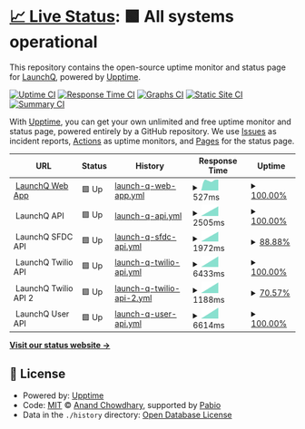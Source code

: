 # [📈 Live Status](https://LaunchQ.github.io/LaunchQStatus-DEV): <!--live status--> **🟩 All systems operational**

This repository contains the open-source uptime monitor and status page for [LaunchQ](https://LaunchQ.github.io/LaunchQStatus-DEV), powered by [Upptime](https://github.com/upptime/upptime).

[![Uptime CI](https://github.com/LaunchQ/LaunchQStatus-DEV/workflows/Uptime%20CI/badge.svg)](https://github.com/LaunchQ/LaunchQStatus-DEV/actions?query=workflow%3A%22Uptime+CI%22)
[![Response Time CI](https://github.com/LaunchQ/LaunchQStatus-DEV/workflows/Response%20Time%20CI/badge.svg)](https://github.com/LaunchQ/LaunchQStatus-DEV/actions?query=workflow%3A%22Response+Time+CI%22)
[![Graphs CI](https://github.com/LaunchQ/LaunchQStatus-DEV/workflows/Graphs%20CI/badge.svg)](https://github.com/LaunchQ/LaunchQStatus-DEV/actions?query=workflow%3A%22Graphs+CI%22)
[![Static Site CI](https://github.com/LaunchQ/LaunchQStatus-DEV/workflows/Static%20Site%20CI/badge.svg)](https://github.com/LaunchQ/LaunchQStatus-DEV/actions?query=workflow%3A%22Static+Site+CI%22)
[![Summary CI](https://github.com/LaunchQ/LaunchQStatus-DEV/workflows/Summary%20CI/badge.svg)](https://github.com/LaunchQ/LaunchQStatus-DEV/actions?query=workflow%3A%22Summary+CI%22)

With [Upptime](https://upptime.js.org), you can get your own unlimited and free uptime monitor and status page, powered entirely by a GitHub repository. We use [Issues](https://github.com/LaunchQ/LaunchQStatus-DEV/issues) as incident reports, [Actions](https://github.com/LaunchQ/LaunchQStatus-DEV/actions) as uptime monitors, and [Pages](https://LaunchQ.github.io/LaunchQStatus-DEV) for the status page.

<!--start: status pages-->
<!-- This summary is generated by Upptime (https://github.com/upptime/upptime) -->
<!-- Do not edit this manually, your changes will be overwritten -->
<!-- prettier-ignore -->
| URL | Status | History | Response Time | Uptime |
| --- | ------ | ------- | ------------- | ------ |
| <img alt="" src="https://icons.duckduckgo.com/ip3/app-dev.launchq.ai.ico" height="13"> [LaunchQ Web App](https://app-dev.launchq.ai/) | 🟩 Up | [launch-q-web-app.yml](https://github.com/LaunchQ/LaunchQStatus-DEV/commits/HEAD/history/launch-q-web-app.yml) | <details><summary><img alt="Response time graph" src="./graphs/launch-q-web-app/response-time-week.png" height="20"> 527ms</summary><br><a href="https://LaunchQ.github.io/LaunchQStatus-DEV/history/launch-q-web-app"><img alt="Response time 527" src="https://img.shields.io/endpoint?url=https%3A%2F%2Fraw.githubusercontent.com%2FLaunchQ%2FLaunchQStatus-DEV%2FHEAD%2Fapi%2Flaunch-q-web-app%2Fresponse-time.json"></a><br><a href="https://LaunchQ.github.io/LaunchQStatus-DEV/history/launch-q-web-app"><img alt="24-hour response time 563" src="https://img.shields.io/endpoint?url=https%3A%2F%2Fraw.githubusercontent.com%2FLaunchQ%2FLaunchQStatus-DEV%2FHEAD%2Fapi%2Flaunch-q-web-app%2Fresponse-time-day.json"></a><br><a href="https://LaunchQ.github.io/LaunchQStatus-DEV/history/launch-q-web-app"><img alt="7-day response time 527" src="https://img.shields.io/endpoint?url=https%3A%2F%2Fraw.githubusercontent.com%2FLaunchQ%2FLaunchQStatus-DEV%2FHEAD%2Fapi%2Flaunch-q-web-app%2Fresponse-time-week.json"></a><br><a href="https://LaunchQ.github.io/LaunchQStatus-DEV/history/launch-q-web-app"><img alt="30-day response time 527" src="https://img.shields.io/endpoint?url=https%3A%2F%2Fraw.githubusercontent.com%2FLaunchQ%2FLaunchQStatus-DEV%2FHEAD%2Fapi%2Flaunch-q-web-app%2Fresponse-time-month.json"></a><br><a href="https://LaunchQ.github.io/LaunchQStatus-DEV/history/launch-q-web-app"><img alt="1-year response time 527" src="https://img.shields.io/endpoint?url=https%3A%2F%2Fraw.githubusercontent.com%2FLaunchQ%2FLaunchQStatus-DEV%2FHEAD%2Fapi%2Flaunch-q-web-app%2Fresponse-time-year.json"></a></details> | <details><summary><a href="https://LaunchQ.github.io/LaunchQStatus-DEV/history/launch-q-web-app">100.00%</a></summary><a href="https://LaunchQ.github.io/LaunchQStatus-DEV/history/launch-q-web-app"><img alt="All-time uptime 100.00%" src="https://img.shields.io/endpoint?url=https%3A%2F%2Fraw.githubusercontent.com%2FLaunchQ%2FLaunchQStatus-DEV%2FHEAD%2Fapi%2Flaunch-q-web-app%2Fuptime.json"></a><br><a href="https://LaunchQ.github.io/LaunchQStatus-DEV/history/launch-q-web-app"><img alt="24-hour uptime 100.00%" src="https://img.shields.io/endpoint?url=https%3A%2F%2Fraw.githubusercontent.com%2FLaunchQ%2FLaunchQStatus-DEV%2FHEAD%2Fapi%2Flaunch-q-web-app%2Fuptime-day.json"></a><br><a href="https://LaunchQ.github.io/LaunchQStatus-DEV/history/launch-q-web-app"><img alt="7-day uptime 100.00%" src="https://img.shields.io/endpoint?url=https%3A%2F%2Fraw.githubusercontent.com%2FLaunchQ%2FLaunchQStatus-DEV%2FHEAD%2Fapi%2Flaunch-q-web-app%2Fuptime-week.json"></a><br><a href="https://LaunchQ.github.io/LaunchQStatus-DEV/history/launch-q-web-app"><img alt="30-day uptime 100.00%" src="https://img.shields.io/endpoint?url=https%3A%2F%2Fraw.githubusercontent.com%2FLaunchQ%2FLaunchQStatus-DEV%2FHEAD%2Fapi%2Flaunch-q-web-app%2Fuptime-month.json"></a><br><a href="https://LaunchQ.github.io/LaunchQStatus-DEV/history/launch-q-web-app"><img alt="1-year uptime 100.00%" src="https://img.shields.io/endpoint?url=https%3A%2F%2Fraw.githubusercontent.com%2FLaunchQ%2FLaunchQStatus-DEV%2FHEAD%2Fapi%2Flaunch-q-web-app%2Fuptime-year.json"></a></details>
| <img alt="" src="https://icons.duckduckgo.com/ip3/null.ico" height="13"> LaunchQ API | 🟩 Up | [launch-q-api.yml](https://github.com/LaunchQ/LaunchQStatus-DEV/commits/HEAD/history/launch-q-api.yml) | <details><summary><img alt="Response time graph" src="./graphs/launch-q-api/response-time-week.png" height="20"> 2505ms</summary><br><a href="https://LaunchQ.github.io/LaunchQStatus-DEV/history/launch-q-api"><img alt="Response time 2505" src="https://img.shields.io/endpoint?url=https%3A%2F%2Fraw.githubusercontent.com%2FLaunchQ%2FLaunchQStatus-DEV%2FHEAD%2Fapi%2Flaunch-q-api%2Fresponse-time.json"></a><br><a href="https://LaunchQ.github.io/LaunchQStatus-DEV/history/launch-q-api"><img alt="24-hour response time 2505" src="https://img.shields.io/endpoint?url=https%3A%2F%2Fraw.githubusercontent.com%2FLaunchQ%2FLaunchQStatus-DEV%2FHEAD%2Fapi%2Flaunch-q-api%2Fresponse-time-day.json"></a><br><a href="https://LaunchQ.github.io/LaunchQStatus-DEV/history/launch-q-api"><img alt="7-day response time 2505" src="https://img.shields.io/endpoint?url=https%3A%2F%2Fraw.githubusercontent.com%2FLaunchQ%2FLaunchQStatus-DEV%2FHEAD%2Fapi%2Flaunch-q-api%2Fresponse-time-week.json"></a><br><a href="https://LaunchQ.github.io/LaunchQStatus-DEV/history/launch-q-api"><img alt="30-day response time 2505" src="https://img.shields.io/endpoint?url=https%3A%2F%2Fraw.githubusercontent.com%2FLaunchQ%2FLaunchQStatus-DEV%2FHEAD%2Fapi%2Flaunch-q-api%2Fresponse-time-month.json"></a><br><a href="https://LaunchQ.github.io/LaunchQStatus-DEV/history/launch-q-api"><img alt="1-year response time 2505" src="https://img.shields.io/endpoint?url=https%3A%2F%2Fraw.githubusercontent.com%2FLaunchQ%2FLaunchQStatus-DEV%2FHEAD%2Fapi%2Flaunch-q-api%2Fresponse-time-year.json"></a></details> | <details><summary><a href="https://LaunchQ.github.io/LaunchQStatus-DEV/history/launch-q-api">100.00%</a></summary><a href="https://LaunchQ.github.io/LaunchQStatus-DEV/history/launch-q-api"><img alt="All-time uptime 100.00%" src="https://img.shields.io/endpoint?url=https%3A%2F%2Fraw.githubusercontent.com%2FLaunchQ%2FLaunchQStatus-DEV%2FHEAD%2Fapi%2Flaunch-q-api%2Fuptime.json"></a><br><a href="https://LaunchQ.github.io/LaunchQStatus-DEV/history/launch-q-api"><img alt="24-hour uptime 100.00%" src="https://img.shields.io/endpoint?url=https%3A%2F%2Fraw.githubusercontent.com%2FLaunchQ%2FLaunchQStatus-DEV%2FHEAD%2Fapi%2Flaunch-q-api%2Fuptime-day.json"></a><br><a href="https://LaunchQ.github.io/LaunchQStatus-DEV/history/launch-q-api"><img alt="7-day uptime 100.00%" src="https://img.shields.io/endpoint?url=https%3A%2F%2Fraw.githubusercontent.com%2FLaunchQ%2FLaunchQStatus-DEV%2FHEAD%2Fapi%2Flaunch-q-api%2Fuptime-week.json"></a><br><a href="https://LaunchQ.github.io/LaunchQStatus-DEV/history/launch-q-api"><img alt="30-day uptime 100.00%" src="https://img.shields.io/endpoint?url=https%3A%2F%2Fraw.githubusercontent.com%2FLaunchQ%2FLaunchQStatus-DEV%2FHEAD%2Fapi%2Flaunch-q-api%2Fuptime-month.json"></a><br><a href="https://LaunchQ.github.io/LaunchQStatus-DEV/history/launch-q-api"><img alt="1-year uptime 100.00%" src="https://img.shields.io/endpoint?url=https%3A%2F%2Fraw.githubusercontent.com%2FLaunchQ%2FLaunchQStatus-DEV%2FHEAD%2Fapi%2Flaunch-q-api%2Fuptime-year.json"></a></details>
| <img alt="" src="https://icons.duckduckgo.com/ip3/null.ico" height="13"> LaunchQ SFDC API | 🟩 Up | [launch-q-sfdc-api.yml](https://github.com/LaunchQ/LaunchQStatus-DEV/commits/HEAD/history/launch-q-sfdc-api.yml) | <details><summary><img alt="Response time graph" src="./graphs/launch-q-sfdc-api/response-time-week.png" height="20"> 1972ms</summary><br><a href="https://LaunchQ.github.io/LaunchQStatus-DEV/history/launch-q-sfdc-api"><img alt="Response time 1972" src="https://img.shields.io/endpoint?url=https%3A%2F%2Fraw.githubusercontent.com%2FLaunchQ%2FLaunchQStatus-DEV%2FHEAD%2Fapi%2Flaunch-q-sfdc-api%2Fresponse-time.json"></a><br><a href="https://LaunchQ.github.io/LaunchQStatus-DEV/history/launch-q-sfdc-api"><img alt="24-hour response time 1972" src="https://img.shields.io/endpoint?url=https%3A%2F%2Fraw.githubusercontent.com%2FLaunchQ%2FLaunchQStatus-DEV%2FHEAD%2Fapi%2Flaunch-q-sfdc-api%2Fresponse-time-day.json"></a><br><a href="https://LaunchQ.github.io/LaunchQStatus-DEV/history/launch-q-sfdc-api"><img alt="7-day response time 1972" src="https://img.shields.io/endpoint?url=https%3A%2F%2Fraw.githubusercontent.com%2FLaunchQ%2FLaunchQStatus-DEV%2FHEAD%2Fapi%2Flaunch-q-sfdc-api%2Fresponse-time-week.json"></a><br><a href="https://LaunchQ.github.io/LaunchQStatus-DEV/history/launch-q-sfdc-api"><img alt="30-day response time 1972" src="https://img.shields.io/endpoint?url=https%3A%2F%2Fraw.githubusercontent.com%2FLaunchQ%2FLaunchQStatus-DEV%2FHEAD%2Fapi%2Flaunch-q-sfdc-api%2Fresponse-time-month.json"></a><br><a href="https://LaunchQ.github.io/LaunchQStatus-DEV/history/launch-q-sfdc-api"><img alt="1-year response time 1972" src="https://img.shields.io/endpoint?url=https%3A%2F%2Fraw.githubusercontent.com%2FLaunchQ%2FLaunchQStatus-DEV%2FHEAD%2Fapi%2Flaunch-q-sfdc-api%2Fresponse-time-year.json"></a></details> | <details><summary><a href="https://LaunchQ.github.io/LaunchQStatus-DEV/history/launch-q-sfdc-api">88.88%</a></summary><a href="https://LaunchQ.github.io/LaunchQStatus-DEV/history/launch-q-sfdc-api"><img alt="All-time uptime 88.88%" src="https://img.shields.io/endpoint?url=https%3A%2F%2Fraw.githubusercontent.com%2FLaunchQ%2FLaunchQStatus-DEV%2FHEAD%2Fapi%2Flaunch-q-sfdc-api%2Fuptime.json"></a><br><a href="https://LaunchQ.github.io/LaunchQStatus-DEV/history/launch-q-sfdc-api"><img alt="24-hour uptime 88.88%" src="https://img.shields.io/endpoint?url=https%3A%2F%2Fraw.githubusercontent.com%2FLaunchQ%2FLaunchQStatus-DEV%2FHEAD%2Fapi%2Flaunch-q-sfdc-api%2Fuptime-day.json"></a><br><a href="https://LaunchQ.github.io/LaunchQStatus-DEV/history/launch-q-sfdc-api"><img alt="7-day uptime 88.88%" src="https://img.shields.io/endpoint?url=https%3A%2F%2Fraw.githubusercontent.com%2FLaunchQ%2FLaunchQStatus-DEV%2FHEAD%2Fapi%2Flaunch-q-sfdc-api%2Fuptime-week.json"></a><br><a href="https://LaunchQ.github.io/LaunchQStatus-DEV/history/launch-q-sfdc-api"><img alt="30-day uptime 88.88%" src="https://img.shields.io/endpoint?url=https%3A%2F%2Fraw.githubusercontent.com%2FLaunchQ%2FLaunchQStatus-DEV%2FHEAD%2Fapi%2Flaunch-q-sfdc-api%2Fuptime-month.json"></a><br><a href="https://LaunchQ.github.io/LaunchQStatus-DEV/history/launch-q-sfdc-api"><img alt="1-year uptime 88.88%" src="https://img.shields.io/endpoint?url=https%3A%2F%2Fraw.githubusercontent.com%2FLaunchQ%2FLaunchQStatus-DEV%2FHEAD%2Fapi%2Flaunch-q-sfdc-api%2Fuptime-year.json"></a></details>
| <img alt="" src="https://icons.duckduckgo.com/ip3/null.ico" height="13"> LaunchQ Twilio API | 🟩 Up | [launch-q-twilio-api.yml](https://github.com/LaunchQ/LaunchQStatus-DEV/commits/HEAD/history/launch-q-twilio-api.yml) | <details><summary><img alt="Response time graph" src="./graphs/launch-q-twilio-api/response-time-week.png" height="20"> 6433ms</summary><br><a href="https://LaunchQ.github.io/LaunchQStatus-DEV/history/launch-q-twilio-api"><img alt="Response time 6433" src="https://img.shields.io/endpoint?url=https%3A%2F%2Fraw.githubusercontent.com%2FLaunchQ%2FLaunchQStatus-DEV%2FHEAD%2Fapi%2Flaunch-q-twilio-api%2Fresponse-time.json"></a><br><a href="https://LaunchQ.github.io/LaunchQStatus-DEV/history/launch-q-twilio-api"><img alt="24-hour response time 6433" src="https://img.shields.io/endpoint?url=https%3A%2F%2Fraw.githubusercontent.com%2FLaunchQ%2FLaunchQStatus-DEV%2FHEAD%2Fapi%2Flaunch-q-twilio-api%2Fresponse-time-day.json"></a><br><a href="https://LaunchQ.github.io/LaunchQStatus-DEV/history/launch-q-twilio-api"><img alt="7-day response time 6433" src="https://img.shields.io/endpoint?url=https%3A%2F%2Fraw.githubusercontent.com%2FLaunchQ%2FLaunchQStatus-DEV%2FHEAD%2Fapi%2Flaunch-q-twilio-api%2Fresponse-time-week.json"></a><br><a href="https://LaunchQ.github.io/LaunchQStatus-DEV/history/launch-q-twilio-api"><img alt="30-day response time 6433" src="https://img.shields.io/endpoint?url=https%3A%2F%2Fraw.githubusercontent.com%2FLaunchQ%2FLaunchQStatus-DEV%2FHEAD%2Fapi%2Flaunch-q-twilio-api%2Fresponse-time-month.json"></a><br><a href="https://LaunchQ.github.io/LaunchQStatus-DEV/history/launch-q-twilio-api"><img alt="1-year response time 6433" src="https://img.shields.io/endpoint?url=https%3A%2F%2Fraw.githubusercontent.com%2FLaunchQ%2FLaunchQStatus-DEV%2FHEAD%2Fapi%2Flaunch-q-twilio-api%2Fresponse-time-year.json"></a></details> | <details><summary><a href="https://LaunchQ.github.io/LaunchQStatus-DEV/history/launch-q-twilio-api">100.00%</a></summary><a href="https://LaunchQ.github.io/LaunchQStatus-DEV/history/launch-q-twilio-api"><img alt="All-time uptime 100.00%" src="https://img.shields.io/endpoint?url=https%3A%2F%2Fraw.githubusercontent.com%2FLaunchQ%2FLaunchQStatus-DEV%2FHEAD%2Fapi%2Flaunch-q-twilio-api%2Fuptime.json"></a><br><a href="https://LaunchQ.github.io/LaunchQStatus-DEV/history/launch-q-twilio-api"><img alt="24-hour uptime 100.00%" src="https://img.shields.io/endpoint?url=https%3A%2F%2Fraw.githubusercontent.com%2FLaunchQ%2FLaunchQStatus-DEV%2FHEAD%2Fapi%2Flaunch-q-twilio-api%2Fuptime-day.json"></a><br><a href="https://LaunchQ.github.io/LaunchQStatus-DEV/history/launch-q-twilio-api"><img alt="7-day uptime 100.00%" src="https://img.shields.io/endpoint?url=https%3A%2F%2Fraw.githubusercontent.com%2FLaunchQ%2FLaunchQStatus-DEV%2FHEAD%2Fapi%2Flaunch-q-twilio-api%2Fuptime-week.json"></a><br><a href="https://LaunchQ.github.io/LaunchQStatus-DEV/history/launch-q-twilio-api"><img alt="30-day uptime 100.00%" src="https://img.shields.io/endpoint?url=https%3A%2F%2Fraw.githubusercontent.com%2FLaunchQ%2FLaunchQStatus-DEV%2FHEAD%2Fapi%2Flaunch-q-twilio-api%2Fuptime-month.json"></a><br><a href="https://LaunchQ.github.io/LaunchQStatus-DEV/history/launch-q-twilio-api"><img alt="1-year uptime 100.00%" src="https://img.shields.io/endpoint?url=https%3A%2F%2Fraw.githubusercontent.com%2FLaunchQ%2FLaunchQStatus-DEV%2FHEAD%2Fapi%2Flaunch-q-twilio-api%2Fuptime-year.json"></a></details>
| <img alt="" src="https://icons.duckduckgo.com/ip3/null.ico" height="13"> LaunchQ Twilio API 2 | 🟩 Up | [launch-q-twilio-api-2.yml](https://github.com/LaunchQ/LaunchQStatus-DEV/commits/HEAD/history/launch-q-twilio-api-2.yml) | <details><summary><img alt="Response time graph" src="./graphs/launch-q-twilio-api-2/response-time-week.png" height="20"> 1188ms</summary><br><a href="https://LaunchQ.github.io/LaunchQStatus-DEV/history/launch-q-twilio-api-2"><img alt="Response time 1188" src="https://img.shields.io/endpoint?url=https%3A%2F%2Fraw.githubusercontent.com%2FLaunchQ%2FLaunchQStatus-DEV%2FHEAD%2Fapi%2Flaunch-q-twilio-api-2%2Fresponse-time.json"></a><br><a href="https://LaunchQ.github.io/LaunchQStatus-DEV/history/launch-q-twilio-api-2"><img alt="24-hour response time 1188" src="https://img.shields.io/endpoint?url=https%3A%2F%2Fraw.githubusercontent.com%2FLaunchQ%2FLaunchQStatus-DEV%2FHEAD%2Fapi%2Flaunch-q-twilio-api-2%2Fresponse-time-day.json"></a><br><a href="https://LaunchQ.github.io/LaunchQStatus-DEV/history/launch-q-twilio-api-2"><img alt="7-day response time 1188" src="https://img.shields.io/endpoint?url=https%3A%2F%2Fraw.githubusercontent.com%2FLaunchQ%2FLaunchQStatus-DEV%2FHEAD%2Fapi%2Flaunch-q-twilio-api-2%2Fresponse-time-week.json"></a><br><a href="https://LaunchQ.github.io/LaunchQStatus-DEV/history/launch-q-twilio-api-2"><img alt="30-day response time 1188" src="https://img.shields.io/endpoint?url=https%3A%2F%2Fraw.githubusercontent.com%2FLaunchQ%2FLaunchQStatus-DEV%2FHEAD%2Fapi%2Flaunch-q-twilio-api-2%2Fresponse-time-month.json"></a><br><a href="https://LaunchQ.github.io/LaunchQStatus-DEV/history/launch-q-twilio-api-2"><img alt="1-year response time 1188" src="https://img.shields.io/endpoint?url=https%3A%2F%2Fraw.githubusercontent.com%2FLaunchQ%2FLaunchQStatus-DEV%2FHEAD%2Fapi%2Flaunch-q-twilio-api-2%2Fresponse-time-year.json"></a></details> | <details><summary><a href="https://LaunchQ.github.io/LaunchQStatus-DEV/history/launch-q-twilio-api-2">70.57%</a></summary><a href="https://LaunchQ.github.io/LaunchQStatus-DEV/history/launch-q-twilio-api-2"><img alt="All-time uptime 70.57%" src="https://img.shields.io/endpoint?url=https%3A%2F%2Fraw.githubusercontent.com%2FLaunchQ%2FLaunchQStatus-DEV%2FHEAD%2Fapi%2Flaunch-q-twilio-api-2%2Fuptime.json"></a><br><a href="https://LaunchQ.github.io/LaunchQStatus-DEV/history/launch-q-twilio-api-2"><img alt="24-hour uptime 70.57%" src="https://img.shields.io/endpoint?url=https%3A%2F%2Fraw.githubusercontent.com%2FLaunchQ%2FLaunchQStatus-DEV%2FHEAD%2Fapi%2Flaunch-q-twilio-api-2%2Fuptime-day.json"></a><br><a href="https://LaunchQ.github.io/LaunchQStatus-DEV/history/launch-q-twilio-api-2"><img alt="7-day uptime 70.57%" src="https://img.shields.io/endpoint?url=https%3A%2F%2Fraw.githubusercontent.com%2FLaunchQ%2FLaunchQStatus-DEV%2FHEAD%2Fapi%2Flaunch-q-twilio-api-2%2Fuptime-week.json"></a><br><a href="https://LaunchQ.github.io/LaunchQStatus-DEV/history/launch-q-twilio-api-2"><img alt="30-day uptime 70.57%" src="https://img.shields.io/endpoint?url=https%3A%2F%2Fraw.githubusercontent.com%2FLaunchQ%2FLaunchQStatus-DEV%2FHEAD%2Fapi%2Flaunch-q-twilio-api-2%2Fuptime-month.json"></a><br><a href="https://LaunchQ.github.io/LaunchQStatus-DEV/history/launch-q-twilio-api-2"><img alt="1-year uptime 70.57%" src="https://img.shields.io/endpoint?url=https%3A%2F%2Fraw.githubusercontent.com%2FLaunchQ%2FLaunchQStatus-DEV%2FHEAD%2Fapi%2Flaunch-q-twilio-api-2%2Fuptime-year.json"></a></details>
| <img alt="" src="https://icons.duckduckgo.com/ip3/null.ico" height="13"> LaunchQ User API | 🟩 Up | [launch-q-user-api.yml](https://github.com/LaunchQ/LaunchQStatus-DEV/commits/HEAD/history/launch-q-user-api.yml) | <details><summary><img alt="Response time graph" src="./graphs/launch-q-user-api/response-time-week.png" height="20"> 6614ms</summary><br><a href="https://LaunchQ.github.io/LaunchQStatus-DEV/history/launch-q-user-api"><img alt="Response time 6614" src="https://img.shields.io/endpoint?url=https%3A%2F%2Fraw.githubusercontent.com%2FLaunchQ%2FLaunchQStatus-DEV%2FHEAD%2Fapi%2Flaunch-q-user-api%2Fresponse-time.json"></a><br><a href="https://LaunchQ.github.io/LaunchQStatus-DEV/history/launch-q-user-api"><img alt="24-hour response time 6614" src="https://img.shields.io/endpoint?url=https%3A%2F%2Fraw.githubusercontent.com%2FLaunchQ%2FLaunchQStatus-DEV%2FHEAD%2Fapi%2Flaunch-q-user-api%2Fresponse-time-day.json"></a><br><a href="https://LaunchQ.github.io/LaunchQStatus-DEV/history/launch-q-user-api"><img alt="7-day response time 6614" src="https://img.shields.io/endpoint?url=https%3A%2F%2Fraw.githubusercontent.com%2FLaunchQ%2FLaunchQStatus-DEV%2FHEAD%2Fapi%2Flaunch-q-user-api%2Fresponse-time-week.json"></a><br><a href="https://LaunchQ.github.io/LaunchQStatus-DEV/history/launch-q-user-api"><img alt="30-day response time 6614" src="https://img.shields.io/endpoint?url=https%3A%2F%2Fraw.githubusercontent.com%2FLaunchQ%2FLaunchQStatus-DEV%2FHEAD%2Fapi%2Flaunch-q-user-api%2Fresponse-time-month.json"></a><br><a href="https://LaunchQ.github.io/LaunchQStatus-DEV/history/launch-q-user-api"><img alt="1-year response time 6614" src="https://img.shields.io/endpoint?url=https%3A%2F%2Fraw.githubusercontent.com%2FLaunchQ%2FLaunchQStatus-DEV%2FHEAD%2Fapi%2Flaunch-q-user-api%2Fresponse-time-year.json"></a></details> | <details><summary><a href="https://LaunchQ.github.io/LaunchQStatus-DEV/history/launch-q-user-api">100.00%</a></summary><a href="https://LaunchQ.github.io/LaunchQStatus-DEV/history/launch-q-user-api"><img alt="All-time uptime 100.00%" src="https://img.shields.io/endpoint?url=https%3A%2F%2Fraw.githubusercontent.com%2FLaunchQ%2FLaunchQStatus-DEV%2FHEAD%2Fapi%2Flaunch-q-user-api%2Fuptime.json"></a><br><a href="https://LaunchQ.github.io/LaunchQStatus-DEV/history/launch-q-user-api"><img alt="24-hour uptime 100.00%" src="https://img.shields.io/endpoint?url=https%3A%2F%2Fraw.githubusercontent.com%2FLaunchQ%2FLaunchQStatus-DEV%2FHEAD%2Fapi%2Flaunch-q-user-api%2Fuptime-day.json"></a><br><a href="https://LaunchQ.github.io/LaunchQStatus-DEV/history/launch-q-user-api"><img alt="7-day uptime 100.00%" src="https://img.shields.io/endpoint?url=https%3A%2F%2Fraw.githubusercontent.com%2FLaunchQ%2FLaunchQStatus-DEV%2FHEAD%2Fapi%2Flaunch-q-user-api%2Fuptime-week.json"></a><br><a href="https://LaunchQ.github.io/LaunchQStatus-DEV/history/launch-q-user-api"><img alt="30-day uptime 100.00%" src="https://img.shields.io/endpoint?url=https%3A%2F%2Fraw.githubusercontent.com%2FLaunchQ%2FLaunchQStatus-DEV%2FHEAD%2Fapi%2Flaunch-q-user-api%2Fuptime-month.json"></a><br><a href="https://LaunchQ.github.io/LaunchQStatus-DEV/history/launch-q-user-api"><img alt="1-year uptime 100.00%" src="https://img.shields.io/endpoint?url=https%3A%2F%2Fraw.githubusercontent.com%2FLaunchQ%2FLaunchQStatus-DEV%2FHEAD%2Fapi%2Flaunch-q-user-api%2Fuptime-year.json"></a></details>

<!--end: status pages-->

[**Visit our status website →**](https://LaunchQ.github.io/LaunchQStatus-DEV)

## 📄 License

- Powered by: [Upptime](https://github.com/upptime/upptime)
- Code: [MIT](./LICENSE) © [Anand Chowdhary](https://anandchowdhary.com), supported by [Pabio](https://pabio.com)
- Data in the `./history` directory: [Open Database License](https://opendatacommons.org/licenses/odbl/1-0/)
